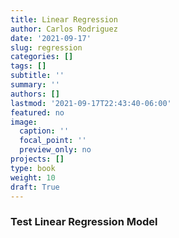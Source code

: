 ```yaml
---
title: Linear Regression
author: Carlos Rodriguez
date: '2021-09-17'
slug: regression
categories: []
tags: []
subtitle: ''
summary: ''
authors: []
lastmod: '2021-09-17T22:43:40-06:00'
featured: no
image:
  caption: ''
  focal_point: ''
  preview_only: no
projects: []
type: book
weight: 10
draft: True
---
```



<!-- The following describes a Python-based workflow for creating a linear regression model to examine ecommerce data from an online clothing store. The store is attempting to learn where to focus their efforts on to increase their yearly sales. All data are fabricated and were sourced from the Pierian Data Udemy course on Python and Machine Learning course. -->

<!-- ```{r setup, include=FALSE} -->
<!-- knitr::opts_chunk$set(warning = FALSE) -->

<!-- library(reticulate) -->

<!-- #conda_list() -->
<!-- use_condaenv("r-reticulate") -->
<!-- ``` -->

<!-- ### Import Packages -->
<!-- ```{python} -->
<!-- # Data Analysis & Visualization Packages -->
<!-- import numpy as np -->
<!-- import pandas as pd -->
<!-- import seaborn as sns -->
<!-- import matplotlib.pyplot as plt -->

<!-- # Linear Regression Packages -->
<!-- from sklearn.model_selection import train_test_split -->
<!-- from sklearn.linear_model import LinearRegression -->
<!-- from sklearn import metrics -->
<!-- ``` -->

<!-- ### Load Data -->
<!-- ```{python} -->
<!-- customers = pd.read_csv('Ecommerce Customers') -->
<!-- ``` -->

<!-- ### Inspect Data -->
<!-- Before analysing and visualizing the data, we will take a look at the structure of the data and make note of all of different variables. As of this writing, pandas tables do not readily display well within R markdown. To get around this, I have provided the R code to display some of the information and the un-evaluated python code as well. -->
<!-- ```{python, eval = FALSE} -->
<!-- customers.head(3) -->
<!-- customers.describe() -->
<!-- customers.info() -->
<!-- ``` -->

<!-- ```{r} -->
<!-- #R code to display pandas table -->
<!-- df <- reticulate::py$customers -->
<!-- head(df, n=3) -->
<!-- ``` -->

<!-- ### Exploratory Data Analysis with Seaborn -->
<!-- After taking a look the data, we can make some basic visualizations to show the relationships between some of the numerical variables such as Time on Website, Time on App, Length of Membership, and Yearly Amount Spent. We will begin by plotting Time on Website (ToW) and Yearly Amount Spent (YAS). After visualizing the data, no apparent trends are  -->
<!-- ```{python, plot1, fig.cap = 'Joint plot between Time on Website and Yearly Amount Spent.',} -->
<!-- #%matplotlib inline -->
<!-- sns.jointplot(x = 'Time on Website', y = 'Yearly Amount Spent', data = customers) -->
<!-- plt.show() -->
<!-- ``` -->


<!-- Next, we will take a look at a joint plot of Time on App (ToA) and YAS. There seems to be a stronger relationship here when compared to ToW and YAS, but nothing that stands out. -->
<!-- ```{python, plot2, fig.cap = 'Joint plot between Time on App and Yearly Amount Spent.'} -->
<!-- sns.jointplot(x = "Time on App", y = "Yearly Amount Spent", data = customers) -->
<!-- plt.show() -->
<!-- ``` -->

<!-- In this plot, we examine Time on App (ToA) and Length of Membership (LoM) using the hex type of plot. Of all of the plots generated so far, these two variables seem to demonstrate the strongest relationship. -->
<!-- ```{python, plot3, fig.cap = 'Joint plot between Time on App and Length of Membership.'} -->
<!-- sns.jointplot(x = "Time on App", y = "Length of Membership", data = customers, kind = "hex") -->
<!-- plt.show() -->
<!-- ``` -->


<!-- Generating each of these plots can be time consuming. Luckily, the Seaborn package has quick way to produce multiple exploratory data analysis plots with the pairplot function. -->
<!-- ```{python, plot4, fig.cap = 'Pairplot of all continous variables in the customers data frame.'} -->
<!-- sns.pairplot(data = customers) -->
<!-- #plt.show() -->
<!-- ``` -->


<!-- After taking a look at the pairplot data, the relationship between LoM and YAS stands out. In the code chunk below, we can use Seaborn to make a linear model plot of these two variables. In addition to displaying a scatterplot of the data, the lmplot displays a line generated from a linear model of data. -->
<!-- ```{python, plot5, fig.cap = 'Linear model plot of the Length of Membership and Yearly Amount Spent.'} -->
<!-- sns.lmplot(x = "Length of Membership", y = "Yearly Amount Spent", data = customers) -->
<!-- #plt.show() -->
<!-- ``` -->

<!-- ### Prepare Data for Linear Regression Modelling -->
<!-- After performing some exploratory data analysis, we can then move on to building a linear and begin by preparing the data by collecting the quantitative variables. I will create two new data frames, one consisting of the continuous variables that we can use to predict Yearly Amount Spent. Then the data will be split into separate training and testing data sets. -->
<!-- ```{python} -->
<!-- # Preparing numeric data for training and testing a regression model ie cross validation -->
<!-- # customers.columns # Prints the columns that are then copied and pasted int X an y. -->
<!-- X = customers [['Avg. Session Length', 'Time on App', 'Time on Website', 'Length of Membership']] -->
<!-- y = customers["Yearly Amount Spent"] -->

<!-- # Splitting the data into test and train datasets, holding out 30% for testing -->
<!-- X_train, X_test, y_train, y_test = train_test_split(X, y, test_size=0.3, random_state=101) -->
<!-- ``` -->

<!-- ### Train Linear Regression Model -->
<!-- After creating our training set data, a linear model can be fit. In this case we will build a model that will predict the Yearly Amount Spent from the remaining the continuous variables in the ecommerce data. Finally, we will create a df to print out the model coefficients. -->
<!-- ```{python} -->
<!-- # Initialize an empty LinearyRegression() object -->
<!-- lm = LinearRegression() -->

<!-- # Fit the x and y variables. In other words, predict y (yearly amount spent), from all of the numerical X variables -->
<!-- lm.fit(X_train,y_train) -->

<!-- # print the coefficients to each "feature" in the dataset, feature would be interchangeable with variable -->
<!-- coeff_df = pd.DataFrame(lm.coef_,X.columns,columns=['Coefficient']) -->
<!-- coeff_df -->
<!-- ``` -->

### Test Linear Regression Model
<!-- After building a model with the training data, we can then use the testing data to make predictions about the Yearly Amount Spent. Then the predicted y variables can be plotted along with the actual y variables in the testing data set.
<!-- ```{python, plot6, fig.cap = 'Scatterplot of the predicted and actual y values from the testing data set.'} -->
<!-- # Predict y from the X variables in the test set with the linear model created in the train set -->
<!-- predictions = lm.predict(X_test) # Just the testing set features -->

<!-- # plot the actual Y (from test set), with the predicted y. -->
<!-- plt.scatter(y_test, predictions) -->
<!-- #plt.show() -->

<!-- #sns.scatterplot(x = y_test, y = predictions, data = pd.DataFrame(y_test, predictions)) -->
<!-- #plt.show() -->
<!-- ``` -->


<!-- ### Evaluate Linear Regression Model -->
<!-- ```{python} -->
<!-- ######### Print the model metrics   ################ -->
<!-- print('MAE:', metrics.mean_absolute_error(y_test, predictions)) -->
<!-- print('MSE:', metrics.mean_squared_error(y_test, predictions)) -->
<!-- print('RMSE:', np.sqrt(metrics.mean_squared_error(y_test, predictions))) -->


<!-- ######### Calculate R Squared ######### -->
<!-- metrics.explained_variance_score(y_test, predictions) -->

<!-- ``` -->

<!-- ### Visually Inspect Residuals -->
<!-- ```{python} -->
<!-- sns.histplot((y_test-predictions),bins=50, kde = True) # We want the difference between the testing Y and the predicted Y's -->
<!-- plt.show() -->
<!-- ``` -->

<!-- ### Interpretation -->
<!-- According to this data for each unit increase in the variable, there is a coefficient increase in yearly spending -->
<!-- the y variable. So for example, for each unit increase in the length of membership which could have been -->
<!-- measured in in weeks, months, or years, means that there was an increase of $61.23 in yearly spending. -->
<!-- So if I were to recommend something to the company, I would try to see what it would take to increase -->
<!-- the length of membership, because it seems like that would be a way to increase their yearly spending -->
<!-- Although, I would also want to look at whether that was correlated with salary, perhaps the longer they are -->
<!-- members the more time they have to amass salary increases which increases spending. -->
